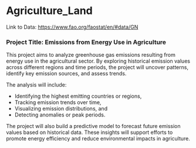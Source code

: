 # Agriculture_Land

Link to Data: https://www.fao.org/faostat/en/#data/GN 

### Project Title: Emissions from Energy Use in Agriculture

This project aims to analyze greenhouse gas emissions resulting from energy use in the agricultural sector. By exploring historical emission values across different regions and time periods, the project will uncover patterns, identify key emission sources, and assess trends.

The analysis will include:
- Identifying the highest emitting countries or regions,
- Tracking emission trends over time,
- Visualizing emission distributions, and
- Detecting anomalies or peak periods.

The project will also build a predictive model to forecast future emission values based on historical data. These insights will support efforts to promote energy efficiency and reduce environmental impacts in agriculture.
